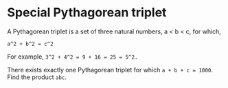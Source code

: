 # Special Pythagorean triplet


A Pythagorean triplet is a set of three natural numbers, a < b < c, for which,

```
a^2 + b^2 = c^2
```

For example, ```3^2 + 4^2 = 9 + 16 = 25 = 5^2.```

There exists exactly one Pythagorean triplet for which ```a + b + c = 1000```.
Find the product ```abc```.
